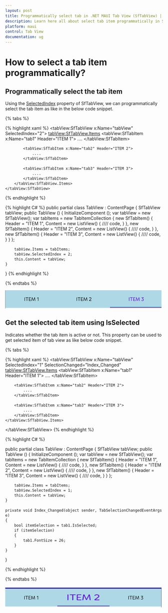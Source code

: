 ```yaml
---
layout: post
title: Programmatically select tab in .NET MAUI Tab View (SfTabView) | Syncfusion
description: Learn here all about select tab item programmatically in Syncfusion .NET MAUI Tab View (SfTabView) control and more.
platform: maui
control: Tab View
documentation: ug
---
```


# How to select a tab item programmatically? 

## Programmatically select the tab item

Using the [SelectedIndex](https://help.syncfusion.com/cr/maui/Syncfusion.Maui.TabView.SfTabView.html#Syncfusion_Maui_TabView_SfTabView_SelectedIndex) property of SfTabView, we can programmatically select the tab item as like in the below code snippet.

{% tabs %}

{% highlight xaml %}
   <tabView:SfTabView x:Name="tabView" SelectedIndex="2">
        <tabView:SfTabView.Items>
            <tabView:SfTabItem x:Name="tab1" Header="ITEM 1">
                ....
            </tabView:SfTabItem>

            <tabView:SfTabItem x:Name="tab2" Header="ITEM 2">
                ....
            </tabView:SfTabItem>

            <tabView:SfTabItem x:Name="tab3" Header="ITEM 3">
                ....
            </tabView:SfTabItem>
        </tabView:SfTabView.Items>
    </tabView:SfTabView>
{% endhighlight %}

{% highlight C# %}
public partial class TabView : ContentPage
{
    SfTabView tabView;
	public TabView ()
	{
	    InitializeComponent ();
        var tabView = new SfTabView();
        var tabItems = new TabItemCollection
        {
            new SfTabItem()
            {
                Header = "ITEM 1",
                Content = new ListView()
                {
                    //// code,
                }
            },
            new SfTabItem()
            {
                Header = "ITEM 2",
                Content = new ListView()
                {
                    //// code,
                }
            },
            new SfTabItem()
            {
                Header = "ITEM 3",
                Content = new ListView()
                {
                    //// code,
                }
            }
        };

        tabView.Items = tabItems;
        tabView.SelectedIndex = 2;
        this.Content = tabView;
	}
}
{% endhighlight %}

{% endtabs %}

![SelectedIndex in SfTabView](images/SelectedIndexTabView.png)

## Get the selected tab item using IsSelected

Indicates whether the tab item is active or not. This property can be used to get selected item of tab view as like below code snippet.

{% tabs %}

{% highlight xaml %}
<tabView:SfTabView x:Name="tabView" SelectedIndex="1" SelectionChanged="Index_Changed"
    <tabView:SfTabView.Items>
        <tabView:SfTabItem x:Name="tab1" Header="ITEM 1">
            ....
        </tabView:SfTabItem>

        <tabView:SfTabItem x:Name="tab2" Header="ITEM 2">
            ....
        </tabView:SfTabItem>

        <tabView:SfTabItem x:Name="tab3" Header="ITEM 3">
            ....
        </tabView:SfTabItem>
    </tabView:SfTabView.Items>
</tabView:SfTabView>
{% endhighlight %}

{% highlight C# %}

public partial class TabView : ContentPage
{
    SfTabView tabView;
	public TabView ()
	{
	    InitializeComponent ();
        var tabView = new SfTabView();
        var tabItems = new TabItemCollection
        {
            new SfTabItem()
            {
                Header = "ITEM 1",
                Content = new ListView()
                {
                    //// code,
                }
            },
            new SfTabItem()
            {
                Header = "ITEM 2",
                Content = new ListView()
                {
                    //// code,
                }
            },
            new SfTabItem()
            {
                Header = "ITEM 3",
                Content = new ListView()
                {
                    //// code,
                }
            }
        };

        tabView.Items = tabItems;
        tabView.SelectedIndex = 1;
        this.Content = tabView;
	}

    private void Index_Changed(object sender, TabSelectionChangedEventArgs e)
    {
        bool itemSelection = tab1.IsSelected;
        if (itemSelection)
        {
            tab1.FontSize = 26;
        }
    }
}

{% endhighlight %}

{% endtabs %}

![IsSelected TabItem](images/SelectedIndex.png)